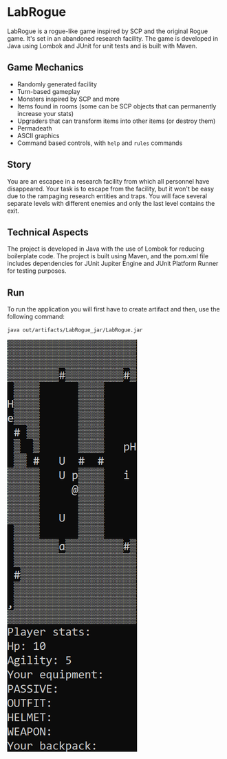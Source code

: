 # LabRogue

LabRogue is a rogue-like game inspired by SCP and the original Rogue game. It's set in an abandoned research facility. The game is developed in Java using Lombok and JUnit for unit tests and is built with Maven.

## Game Mechanics
- Randomly generated facility
- Turn-based gameplay
- Monsters inspired by SCP and more
- Items found in rooms (some can be SCP objects that can permanently increase your stats)
- Upgraders that can transform items into other items (or destroy them)
- Permadeath
- ASCII graphics
- Command based controls, with ``help`` and ``rules`` commands

## Story
You are an escapee in a research facility from which all personnel have disappeared. Your task is to escape from the facility, but it won't be easy due to the rampaging research entities and traps. You will face several separate levels with different enemies and only the last level contains the exit.

## Technical Aspects
The project is developed in Java with the use of Lombok for reducing boilerplate code. The project is built using Maven, and the pom.xml file includes dependencies for JUnit Jupiter Engine and JUnit Platform Runner for testing purposes.

## Run
To run the application you will first have to create artifact and then, use the following command:
```
java out/artifacts/LabRogue_jar/LabRogue.jar
```

![Game presentation](https://raw.githubusercontent.com/Osariusz/labRogue/main/image.png)
